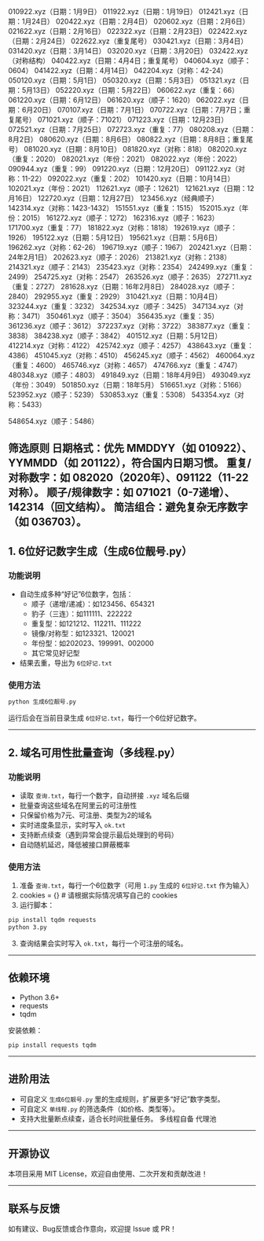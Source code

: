 010922.xyz（日期：1月9日）
011922.xyz（日期：1月19日）
012421.xyz（日期：1月24日）
020422.xyz（日期：2月4日）
020602.xyz（日期：2月6日）
021622.xyz（日期：2月16日）
022322.xyz（日期：2月23日）
022422.xyz（日期：2月24日）
022622.xyz（重复尾号）
030421.xyz（日期：3月4日）
031420.xyz（日期：3月14日）
032020.xyz（日期：3月20日）
032422.xyz（对称结构）
040422.xyz（日期：4月4日；重复尾号）
040604.xyz（顺子：0604）
041422.xyz（日期：4月14日）
042204.xyz（对称：42-24）
050120.xyz（日期：5月1日）
050320.xyz（日期：5月3日）
051321.xyz（日期：5月13日）
052220.xyz（日期：5月22日）
060622.xyz（重复：66）
061220.xyz（日期：6月12日）
061620.xyz（顺子：1620）
062022.xyz（日期：6月20日）
070107.xyz（日期：7月1日）
070722.xyz（日期：7月7日；重复尾号）
071021.xyz（顺子：71021）
071223.xyz（日期：12月23日）
072521.xyz（日期：7月25日）
072723.xyz（重复：77）
080208.xyz（日期：8月2日）
080620.xyz（日期：8月6日）
080822.xyz（日期：8月8日；重复尾号）
081020.xyz（日期：8月10日）
081820.xyz（对称：818）
082020.xyz（重复：2020）
082021.xyz（年份：2021）
082022.xyz（年份：2022）
090944.xyz（重复：99）
091220.xyz（日期：12月20日）
091122.xyz（对称：11-22）
092022.xyz（重复：202）
101420.xyz（日期：10月14日）
102021.xyz（年份：2021）
112621.xyz（顺子：12621）
121621.xyz（日期：12月16日）
122720.xyz（日期：12月27日）
123456.xyz（经典顺子）
142314.xyz（对称：1423-1432）
151551.xyz（重复：1515）
152015.xyz（年份：2015）
161272.xyz（顺子：1272）
162316.xyz（顺子：1623）
171700.xyz（重复：77）
181822.xyz（对称：1818）
192619.xyz（顺子：1926）
195122.xyz（日期：5月12日）
195621.xyz（日期：5月6日）
196262.xyz（对称：62-26）
196719.xyz（顺子：1967）
202421.xyz（日期：24年2月1日）
202623.xyz（顺子：2026）
213821.xyz（对称：2138）
214321.xyz（顺子：2143）
235423.xyz（对称：2354）
242499.xyz（重复：2499）
254725.xyz（对称：2547）
263526.xyz（顺子：2635）
272711.xyz（重复：2727）
281628.xyz（日期：16年2月8日）
284028.xyz（顺子：2840）
292955.xyz（重复：2929）
310421.xyz（日期：10月4日）
323244.xyz（重复：3232）
342534.xyz（顺子：3425）
347134.xyz（对称：3471）
350461.xyz（顺子：3504）
356435.xyz（重复：35）
361236.xyz（顺子：3612）
372237.xyz（对称：3722）
383877.xyz（重复：3838）
384238.xyz（顺子：3842）
401512.xyz（日期：5月12日）
412214.xyz（对称：4122）
425742.xyz（顺子：4257）
438643.xyz（重复：4386）
451045.xyz（对称：4510）
456245.xyz（顺子：4562）
460064.xyz（重复：4600）
465746.xyz（对称：4657）
474766.xyz（重复：4747）
480348.xyz（顺子：4803）
491849.xyz（日期：18年4月9日）
493049.xyz（年份：3049）
501850.xyz（日期：18年5月）
516651.xyz（对称：5166）
523952.xyz（顺子：5239）
530853.xyz（重复：5308）
543354.xyz（对称：5433）

548654.xyz（顺子：5486）

筛选原则
日期格式：优先 MMDDYY（如 010922）、YYMMDD（如 201122），符合国内日期习惯。
重复/对称数字：如 082020（2020年）、091122（11-22对称）。
顺子/规律数字：如 071021（0-7递增）、142314（回文结构）。
简洁组合：避免复杂无序数字（如 036703）。
---

## 1. 6位好记数字生成（生成6位靓号.py）

### 功能说明

- 自动生成多种“好记”6位数字，包括：
  - 顺子（递增/递减）：如123456、654321
  - 豹子（三连）：如111111、222222
  - 重复型：如121212、112211、111222
  - 镜像/对称型：如123321、120021
  - 年份型：如202023、199991、002000
  - 其它常见好记型
- 结果去重，导出为 `6位好记.txt`

### 使用方法

```bash
python 生成6位靓号.py
```

运行后会在当前目录生成 `6位好记.txt`，每行一个6位好记数字。

---

## 2. 域名可用性批量查询（多线程.py）

### 功能说明

- 读取 `查询.txt`，每行一个数字，自动拼接 `.xyz` 域名后缀
- 批量查询这些域名在阿里云的可注册性
- 只保留价格为7元、可注册、类型为2的域名
- 实时进度条显示，实时写入 `ok.txt`
- 支持断点续查（遇到异常会提示最后处理到的号码）
- 自动随机延迟，降低被接口屏蔽概率

### 使用方法

1. 准备 `查询.txt`，每行一个6位数字（可用 `1.py` 生成的 `6位好记.txt` 作为输入）
2. cookies = {}  # 请根据实际情况填写自己的 cookies
3. 运行脚本：

```bash
pip install tqdm requests
python 3.py
```

3. 查询结果会实时写入 `ok.txt`，每行一个可注册的域名。

---

## 依赖环境

- Python 3.6+
- requests
- tqdm

安装依赖：

```bash
pip install requests tqdm
```

---

## 进阶用法

- 可自定义 `生成6位靓号.py` 里的生成规则，扩展更多“好记”数字类型。
- 可自定义 `单线程.py` 的筛选条件（如价格、类型等）。
- 支持大批量断点续查，适合长时间批量任务。
多线程自备 代理池
---

## 开源协议

本项目采用 MIT License，欢迎自由使用、二次开发和贡献改进！

---

## 联系与反馈

如有建议、Bug反馈或合作意向，欢迎提 Issue 或 PR！
